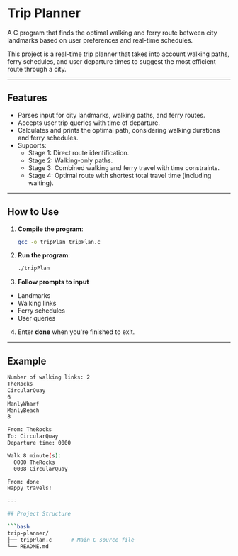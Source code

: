 # Trip Planner
A C program that finds the optimal walking and ferry route between city landmarks based on user preferences and real-time schedules.

This project is a real-time trip planner that takes into account walking paths, ferry schedules, and user departure times to suggest the most efficient route through a city.

---

## Features

- Parses input for city landmarks, walking paths, and ferry routes.
- Accepts user trip queries with time of departure.
- Calculates and prints the optimal path, considering walking durations and ferry schedules.
- Supports:
  - Stage 1: Direct route identification.
  - Stage 2: Walking-only paths.
  - Stage 3: Combined walking and ferry travel with time constraints.
  - Stage 4: Optimal route with shortest total travel time (including waiting).

---

## How to Use

1. **Compile the program**:

   ```bash
   gcc -o tripPlan tripPlan.c

2. **Run the program**:

   ```bash
   ./tripPlan

3. **Follow prompts to input**
  - Landmarks
  - Walking links
  - Ferry schedules
  - User queries

4. Enter **done** when you're finished to exit.

---

## Example

  ```bash
  Number of walking links: 2
  TheRocks
  CircularQuay
  6
  ManlyWharf
  ManlyBeach
  8

  From: TheRocks
  To: CircularQuay
  Departure time: 0000

  Walk 8 minute(s):
    0000 TheRocks
    0008 CircularQuay

  From: done
  Happy travels!

---

## Project Structure

  ```bash
  trip-planner/
  ├── tripPlan.c      # Main C source file
  └── README.md      


